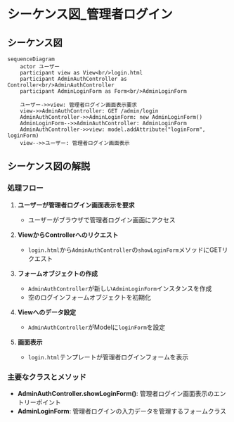 # シーケンス図_管理者ログイン

## シーケンス図

```mermaid
sequenceDiagram
    actor ユーザー
    participant view as View<br/>login.html
    participant AdminAuthController as Controller<br/>AdminAuthController
    participant AdminLoginForm as Form<br/>AdminLoginForm

    ユーザー->>view: 管理者ログイン画面表示要求
    view->>AdminAuthController: GET /admin/login
    AdminAuthController->>AdminLoginForm: new AdminLoginForm()
    AdminLoginForm-->>AdminAuthController: AdminLoginForm
    AdminAuthController->>view: model.addAttribute("loginForm", loginForm)
    view-->>ユーザー: 管理者ログイン画面表示
```

## シーケンス図の解説

### 処理フロー
1. **ユーザーが管理者ログイン画面表示を要求**
   - ユーザーがブラウザで管理者ログイン画面にアクセス

2. **ViewからControllerへのリクエスト**
   - `login.html`から`AdminAuthController`の`showLoginForm`メソッドにGETリクエスト

3. **フォームオブジェクトの作成**
   - `AdminAuthController`が新しい`AdminLoginForm`インスタンスを作成
   - 空のログインフォームオブジェクトを初期化

4. **Viewへのデータ設定**
   - `AdminAuthController`がModelに`loginForm`を設定

5. **画面表示**
   - `login.html`テンプレートが管理者ログインフォームを表示

### 主要なクラスとメソッド
- **AdminAuthController.showLoginForm()**: 管理者ログイン画面表示のエントリーポイント
- **AdminLoginForm**: 管理者ログインの入力データを管理するフォームクラス 